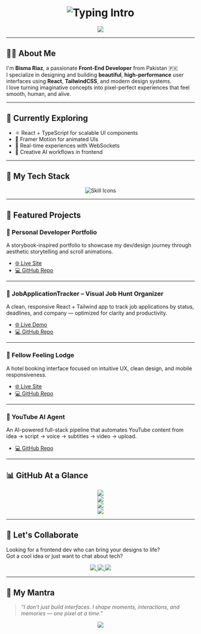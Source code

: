 <h1 align="center">
  <img src="https://readme-typing-svg.demolab.com?font=Fira+Code&size=28&duration=3000&pause=1000&center=true&vCenter=true&color=00F9FF&width=750&lines=Hi+there,+I'm+Bisma+Riaz.;Creative+Front-End+Developer.;Pixel+Artist+at+Heart.;Bridging+Design+and+Code." alt="Typing Intro" />
</h1>

<p align="center">
  <img src="https://capsule-render.vercel.app/api?type=waving&color=0FF0FC&height=150&section=header&text=Bisma%20Riaz%20%7C%20Frontend%20Dev&fontSize=30&fontColor=000000&animation=twinkling" />
</p>

---

## 👩‍💻 About Me

I'm **Bisma Riaz**, a passionate **Front-End Developer** from Pakistan 🇵🇰  
I specialize in designing and building **beautiful**, **high-performance** user interfaces using **React**, **TailwindCSS**, and modern design systems.  
I love turning imaginative concepts into pixel-perfect experiences that feel smooth, human, and alive.

---

## 🚀 Currently Exploring

- ⚛️ React + TypeScript for scalable UI components  
- 🎨 Framer Motion for animated UIs  
- 🔄 Real-time experiences with WebSockets  
- 🤖 Creative AI workflows in frontend  

---

## 🧰 My Tech Stack

<p align="center">
  <img src="https://skillicons.dev/icons?i=html,css,js,ts,react,tailwind,figma,vscode,git,github,python" alt="Skill Icons" />
</p>

---

## 📌 Featured Projects

### 🎨 Personal Developer Portfolio

A storybook-inspired portfolio to showcase my dev/design journey through aesthetic storytelling and scroll animations.

- [🌐 Live Site](https://bismaportfolio.vercel.app/)  
- [💻 GitHub Repo](https://github.com/bisma-codes/bismaportfolio)

---

### 🎯 JobApplicationTracker – Visual Job Hunt Organizer

 A clean, responsive React + Tailwind app to track job applications by status, deadlines, and company — optimized for clarity and productivity.

- [🌐 Live Demo](https://bisma-codes.github.io/Jobapplicationtracker/)  
- [💻 GitHub Repo](https://github.com/bisma-codes/Jobapplicationtracker)

---

### 🏨 Fellow Feeling Lodge

A hotel booking interface focused on intuitive UX, clean design, and mobile responsiveness.

- [🌐 Live Site](https://bisma-codes.github.io/fellow-feeling-lodge/)  
- [💻 GitHub Repo](https://github.com/bisma-codes/fellow-feeling-lodge)

---

### 🤖 YouTube AI Agent

An AI-powered full-stack pipeline that automates YouTube content from idea → script → voice → subtitles → video → upload.

- [💻 GitHub Repo](https://github.com/bisma-codes/youtube-auto-agent)

---

## 📊 GitHub At a Glance

<p align="center">
  <img src="https://github-profile-trophy.vercel.app/?username=bisma-codes&theme=radical&margin-w=10&no-frame=true&no-bg=true" />
  <br/>
  <img src="https://github-readme-stats.vercel.app/api?username=bisma-codes&show_icons=true&theme=midnight-purple&hide_border=true&count_private=true" />
  <br/>
  <img src="https://github-readme-streak-stats.herokuapp.com/?user=bisma-codes&theme=midnight-purple&hide_border=true" />
  <br/>
  <img src="https://github-readme-stats.vercel.app/api/top-langs/?username=bisma-codes&layout=compact&theme=midnight-purple&hide_border=true" />
</p>

---

## 🤝 Let's Collaborate

Looking for a frontend dev who can bring your designs to life?  
Got a cool idea or just want to chat about tech?

<p align="center">
  <a href="mailto:bismamohdriaz@gmail.com">
    <img src="https://img.shields.io/badge/Gmail-D14836?style=for-the-badge&logo=gmail&logoColor=white" />
  </a>
  <a href="https://www.linkedin.com/in/bisma-riaz-028489291/">
    <img src="https://img.shields.io/badge/LinkedIn-0077B5?style=for-the-badge&logo=linkedin&logoColor=white" />
  </a>
  <a href="https://bismaportfolio.netlify.app">
    <img src="https://img.shields.io/badge/Portfolio-0A0A0A?style=for-the-badge&logo=vercel&logoColor=white" />
  </a>
</p>

---

## 💭 My Mantra

> _“I don’t just build interfaces. I shape moments, interactions, and memories — one pixel at a time.”_

<p align="center">
  <img src="https://capsule-render.vercel.app/api?type=waving&color=0FF0FC&height=120&section=footer" />
</p>
